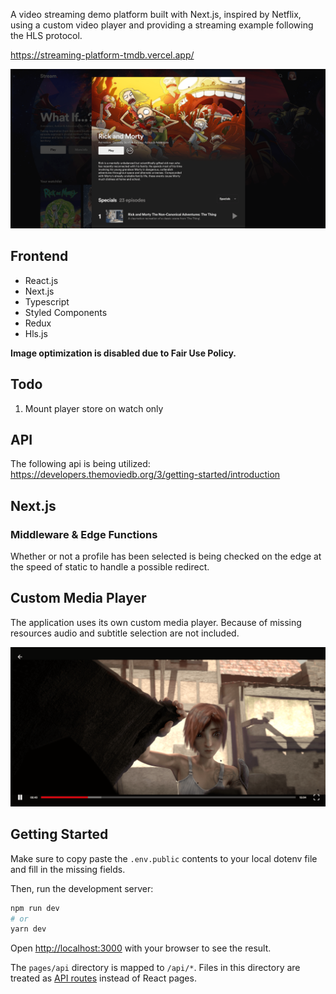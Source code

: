 A video streaming demo platform built with Next.js, inspired by Netflix, using a custom video player and providing a streaming example following the HLS protocol.

https://streaming-platform-tmdb.vercel.app/

![Preview](public/preview-popup.png)

## Frontend
- React.js
- Next.js
- Typescript
- Styled Components
- Redux
- Hls.js

**Image optimization is disabled due to Fair Use Policy.**

## Todo
1. Mount player store on watch only

## API
The following api is being utilized: https://developers.themoviedb.org/3/getting-started/introduction

## Next.js
### Middleware & Edge Functions
Whether or not a profile has been selected is being checked on the edge at the speed of static to handle a possible redirect.

## Custom Media Player
The application uses its own custom media player. Because of missing resources audio and subtitle selection are not included.

![Media Player](public/preview-player.png)

## Getting Started

Make sure to copy paste the `.env.public` contents to your local dotenv file and fill in the missing fields.

Then, run the development server:

```bash
npm run dev
# or
yarn dev
```

Open [http://localhost:3000](http://localhost:3000) with your browser to see the result.

The `pages/api` directory is mapped to `/api/*`. Files in this directory are treated as [API routes](https://nextjs.org/docs/api-routes/introduction) instead of React pages.

